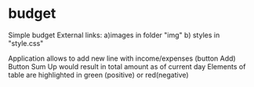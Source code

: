 # budget
Simple budget
External links: 
a)images in folder "img"
b) styles in "style.css"

Application allows to add new line with income/expenses (button Add)
Button Sum Up would result in total amount as of current day
Elements of table are highlighted in green (positive) or red(negative)

